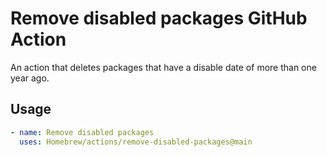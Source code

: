 # Remove disabled packages GitHub Action

An action that deletes packages that have a disable date of more than one year ago.

## Usage

```yaml
- name: Remove disabled packages
  uses: Homebrew/actions/remove-disabled-packages@main
```
